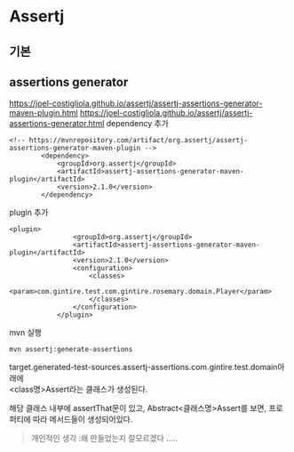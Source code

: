 # Assertj

## 기본


## assertions generator
https://joel-costigliola.github.io/assertj/assertj-assertions-generator-maven-plugin.html
https://joel-costigliola.github.io/assertj/assertj-assertions-generator.html
dependency  추가
```
<!-- https://mvnrepository.com/artifact/org.assertj/assertj-assertions-generator-maven-plugin -->
        <dependency>
            <groupId>org.assertj</groupId>
            <artifactId>assertj-assertions-generator-maven-plugin</artifactId>
            <version>2.1.0</version>
        </dependency>
```
plugin 추가
```
<plugin>
                <groupId>org.assertj</groupId>
                <artifactId>assertj-assertions-generator-maven-plugin</artifactId>
                <version>2.1.0</version>
                <configuration>
                    <classes>
                        <param>com.gintire.test.com.gintire.rosemary.domain.Player</param>
                    </classes>
                </configuration>
            </plugin>
```

mvn 실행
```
mvn assertj:generate-assertions
```

target.generated-test-sources.assertj-assertions.com.gintire.test.domain아래에   
<class명>Assert라는 클래스가 생성된다.  

해당 클래스 내부에 assertThat문이 있고, Abstract<클래스명>Assert를 보면, 프로퍼티에 따라 메서드들이 생성되어있다.  
> 개인적인 생각 :왜 만들었는지 잘모르겠다 .....
